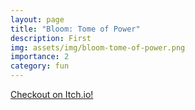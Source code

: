 ```yaml
---
layout: page
title: "Bloom: Tome of Power"
description: First 
img: assets/img/bloom-tome-of-power.png
importance: 2
category: fun
---
```

<a href="https://wolverinesoft-studio.itch.io/bloom-tome-of-power">Checkout on Itch.io!</a>

